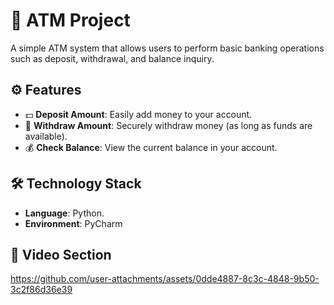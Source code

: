 # 🏧 ATM Project

A simple ATM system that allows users to perform basic banking operations such as deposit, withdrawal, and balance inquiry.

## ⚙️ Features

- 💵 **Deposit Amount**: Easily add money to your account.
- 💸 **Withdraw Amount**: Securely withdraw money (as long as funds are available).
- 💰 **Check Balance**: View the current balance in your account.

## 🛠️ Technology Stack

- **Language**: Python.
- **Environment**: PyCharm

## 🚀 Video Section


 
https://github.com/user-attachments/assets/0dde4887-8c3c-4848-9b50-3c2f86d36e39
